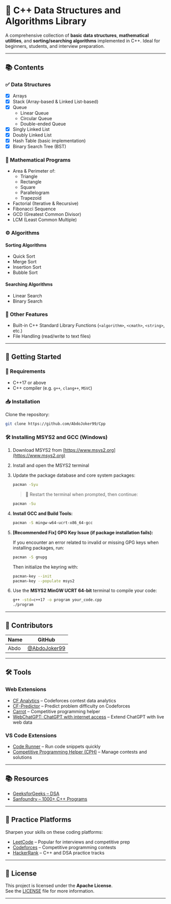 # 📘 C++ Data Structures and Algorithms Library

A comprehensive collection of **basic data structures**, **mathematical utilities**, and **sorting/searching algorithms** implemented in C++. Ideal for beginners, students, and interview preparation.

---

## 📚 Contents

### ✅ Data Structures

- [x] Arrays  
- [x] Stack (Array-based & Linked List-based)  
- [x] Queue  
  - Linear Queue  
  - Circular Queue  
  - Double-ended Queue  
- [x] Singly Linked List  
- [x] Doubly Linked List  
- [x] Hash Table (basic implementation)  
- [x] Binary Search Tree (BST)  

### 🔢 Mathematical Programs

- Area & Perimeter of:
  - Triangle
  - Rectangle
  - Square
  - Parallelogram
  - Trapezoid
- Factorial (Iterative & Recursive)
- Fibonacci Sequence
- GCD (Greatest Common Divisor)
- LCM (Least Common Multiple)

### ⚙️ Algorithms

#### Sorting Algorithms

- Quick Sort  
- Merge Sort  
- Insertion Sort  
- Bubble Sort  

#### Searching Algorithms

- Linear Search  
- Binary Search  

### 🧰 Other Features

- Built-in C++ Standard Library Functions (`<algorithm>`, `<cmath>`, `<string>`, etc.)  
- File Handling (read/write to text files)  

---

## 🚀 Getting Started

### 🔧 Requirements

- C++17 or above  
- C++ compiler (e.g. `g++`, `clang++`, `MSVC`)  

### 📥 Installation

Clone the repository:

```bash
git clone https://github.com/AbdoJoker99/Cpp
```

### 🛠️ Installing MSYS2 and GCC (Windows)

1. Download MSYS2 from [https://www.msys2.org](https://www.msys2.org)  
2. Install and open the MSYS2 terminal  
3. Update the package database and core system packages:

    ```bash
    pacman -Syu
    ```

    > 🔁 Restart the terminal when prompted, then continue:

    ```bash
    pacman -Su
    ```

4. **Install GCC and Build Tools:**

    ```bash
    pacman -S mingw-w64-ucrt-x86_64-gcc
    ```

5. **[Recommended Fix] GPG Key Issue (if package installation fails):**

    If you encounter an error related to invalid or missing GPG keys when installing packages, run:

    ```bash
    pacman -S gnupg
    ```

    Then initialize the keyring with:

    ```bash
    pacman-key --init
    pacman-key --populate msys2
    ```

6. Use the **MSYS2 MinGW UCRT 64-bit** terminal to compile your code:

    ```bash
    g++ -std=c++17 -o program your_code.cpp
    ./program
    ```

---

## 👥 Contributors

| Name | GitHub |
|------|--------|
| Abdo | [@AbdoJoker99](https://github.com/AbdoJoker99) |

---

## 🛠️ Tools

### Web Extensions

- [CF Analytics](https://chrome.google.com/webstore/detail/cf-analytics/extension-id) – Codeforces contest data analytics  
- [CF-Predictor](https://chrome.google.com/webstore/detail/cf-predictor/extension-id) – Predict problem difficulty on Codeforces  
- [Carrot](https://chrome.google.com/webstore/detail/carrot/extension-id) – Competitive programming helper  
- [WebChatGPT: ChatGPT with internet access](https://chrome.google.com/webstore/detail/webchatgpt-chatgpt-with-inte/extension-id) – Extend ChatGPT with live web data  

### VS Code Extensions

- [Code Runner](https://marketplace.visualstudio.com/items?itemName=formulahendry.code-runner) – Run code snippets quickly  
- [Competitive Programming Helper (CPH)](https://marketplace.visualstudio.com/items?itemName=competitive-programming-helper.cph) – Manage contests and solutions  

---

## 📚 Resources

- [GeeksforGeeks – DSA](https://www.geeksforgeeks.org/data-structures/)  
- [Sanfoundry – 1000+ C++ Programs](https://www.sanfoundry.com/cpp-programs/)  

---

## 🧪 Practice Platforms

Sharpen your skills on these coding platforms:

- [LeetCode](https://leetcode.com/) – Popular for interviews and competitive prep  
- [Codeforces](https://codeforces.com/) – Competitive programming contests  
- [HackerRank](https://www.hackerrank.com/domains/tutorials/10-days-of-cpp) – C++ and DSA practice tracks  

---

## 📄 License

This project is licensed under the **Apache License**.  
See the [LICENSE](LICENSE) file for more information.

---


